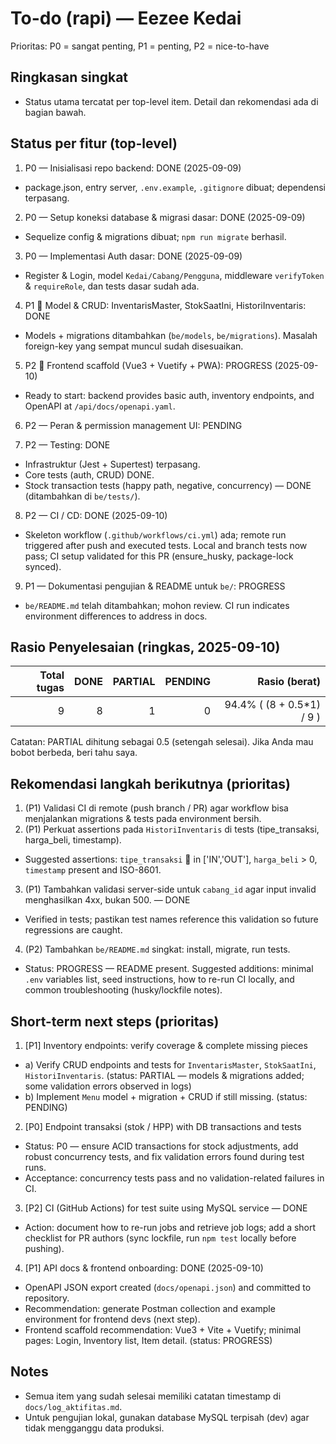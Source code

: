 # To-do (rapi) — Eezee Kedai

Prioritas: P0 = sangat penting, P1 = penting, P2 = nice-to-have

## Ringkasan singkat

- Status utama tercatat per top-level item. Detail dan rekomendasi ada di bagian bawah.

## Status per fitur (top-level)

1. P0 — Inisialisasi repo backend: DONE (2025-09-09)
  - package.json, entry server, `.env.example`, `.gitignore` dibuat; dependensi terpasang.

2. P0 — Setup koneksi database & migrasi dasar: DONE (2025-09-09)
  - Sequelize config & migrations dibuat; `npm run migrate` berhasil.

3. P0 — Implementasi Auth dasar: DONE (2025-09-09)
  - Register & Login, model `Kedai/Cabang/Pengguna`, middleware `verifyToken` & `requireRole`, dan tests dasar sudah ada.

4. P1  Model & CRUD: InventarisMaster, StokSaatIni, HistoriInventaris: DONE
  - Models + migrations ditambahkan (`be/models`, `be/migrations`). Masalah foreign-key yang sempat muncul sudah disesuaikan.

5. P2  Frontend scaffold (Vue3 + Vuetify + PWA): PROGRESS (2025-09-10)
  - Ready to start: backend provides basic auth, inventory endpoints, and OpenAPI at `/api/docs/openapi.yaml`.

6. P2 — Peran & permission management UI: PENDING

7. P2 — Testing: DONE
  - Infrastruktur (Jest + Supertest) terpasang.
  - Core tests (auth, CRUD) DONE.
  - Stock transaction tests (happy path, negative, concurrency) — DONE (ditambahkan di `be/tests/`).

8. P2 — CI / CD: DONE (2025-09-10)
  - Skeleton workflow (`.github/workflows/ci.yml`) ada; remote run triggered after push and executed tests. Local and branch tests now pass; CI setup validated for this PR (ensure_husky, package-lock synced).

9. P1 — Dokumentasi pengujian & README untuk `be/`: PROGRESS
  - `be/README.md` telah ditambahkan; mohon review. CI run indicates environment differences to address in docs.

## Rasio Penyelesaian (ringkas, 2025-09-10)

| Total tugas | DONE | PARTIAL | PENDING | Rasio (berat) |
|---:|---:|---:|---:|---:|
| 9 | 8 | 1 | 0 | 94.4% ( (8 + 0.5*1) / 9 ) |
 
Catatan: PARTIAL dihitung sebagai 0.5 (setengah selesai). Jika Anda mau bobot berbeda, beri tahu saya.

## Rekomendasi langkah berikutnya (prioritas)

1. (P1) Validasi CI di remote (push branch / PR) agar workflow bisa menjalankan migrations & tests pada environment bersih.
2. (P1) Perkuat assertions pada `HistoriInventaris` di tests (tipe_transaksi, harga_beli, timestamp).
  - Suggested assertions: `tipe_transaksi`  in ['IN','OUT'], `harga_beli` > 0, `timestamp` present and ISO-8601.
3. (P1) Tambahkan validasi server-side untuk `cabang_id` agar input invalid menghasilkan 4xx, bukan 500. — DONE
  - Verified in tests; pastikan test names reference this validation so future regressions are caught.
4. (P2) Tambahkan `be/README.md` singkat: install, migrate, run tests.
  - Status: PROGRESS — README present. Suggested additions: minimal `.env` variables list, seed instructions, how to re-run CI locally, and common troubleshooting (husky/lockfile notes).

## Short-term next steps (prioritas)

1. [P1] Inventory endpoints: verify coverage & complete missing pieces
  - a) Verify CRUD endpoints and tests for `InventarisMaster`, `StokSaatIni`, `HistoriInventaris`. (status: PARTIAL — models & migrations added; some validation errors observed in logs)
  - b) Implement `Menu` model + migration + CRUD if still missing. (status: PENDING)

2. [P0] Endpoint transaksi (stok / HPP) with DB transactions and tests
  - Status: P0 — ensure ACID transactions for stock adjustments, add robust concurrency tests, and fix validation errors found during test runs.
  - Acceptance: concurrency tests pass and no validation-related failures in CI.

3. [P2] CI (GitHub Actions) for test suite using MySQL service — DONE
  - Action: document how to re-run jobs and retrieve job logs; add a short checklist for PR authors (sync lockfile, run `npm test` locally before pushing).

4. [P1] API docs & frontend onboarding: DONE (2025-09-10)
  - OpenAPI JSON export created (`docs/openapi.json`) and committed to repository.
  - Recommendation: generate Postman collection and example environment for frontend devs (next step).
  - Frontend scaffold recommendation: Vue3 + Vite + Vuetify; minimal pages: Login, Inventory list, Item detail. (status: PROGRESS)

## Notes

- Semua item yang sudah selesai memiliki catatan timestamp di `docs/log_aktifitas.md`.
- Untuk pengujian lokal, gunakan database MySQL terpisah (dev) agar tidak mengganggu data produksi.


